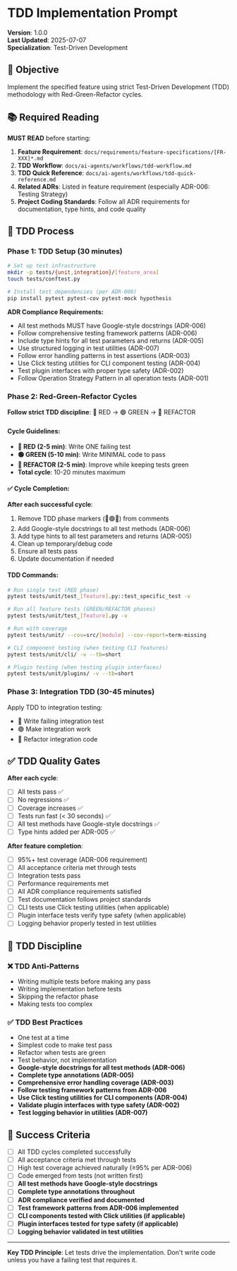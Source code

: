 # TDD Implementation Prompt

**Version**: 1.0.0  
**Last Updated**: 2025-07-07  
**Specialization**: Test-Driven Development

## 🎯 Objective

Implement the specified feature using strict Test-Driven Development (TDD) methodology with Red-Green-Refactor cycles.

## 📚 Required Reading

**MUST READ** before starting:
1. **Feature Requirement**: `docs/requirements/feature-specifications/[FR-XXX]*.md`
2. **TDD Workflow**: `docs/ai-agents/workflows/tdd-workflow.md`
3. **TDD Quick Reference**: `docs/ai-agents/workflows/tdd-quick-reference.md`
4. **Related ADRs**: Listed in feature requirement (especially ADR-006: Testing Strategy)
5. **Project Coding Standards**: Follow all ADR requirements for documentation, type hints, and code quality

## 🔄 TDD Process

### Phase 1: TDD Setup (30 minutes)
```bash
# Set up test infrastructure
mkdir -p tests/{unit,integration}/[feature_area]
touch tests/conftest.py

# Install test dependencies (per ADR-006)
pip install pytest pytest-cov pytest-mock hypothesis
```

**ADR Compliance Requirements:**
- All test methods MUST have Google-style docstrings (ADR-006)
- Follow comprehensive testing framework patterns (ADR-006)
- Include type hints for all test parameters and returns (ADR-005)
- Use structured logging in test utilities (ADR-007)
- Follow error handling patterns in test assertions (ADR-003)
- Use Click testing utilities for CLI component testing (ADR-004)
- Test plugin interfaces with proper type safety (ADR-002)
- Follow Operation Strategy Pattern in all operation tests (ADR-001)

### Phase 2: Red-Green-Refactor Cycles
**Follow strict TDD discipline**: 🔴 RED → 🟢 GREEN → 🔵 REFACTOR

#### Cycle Guidelines:
- **🔴 RED (2-5 min)**: Write ONE failing test
- **🟢 GREEN (5-10 min)**: Write MINIMAL code to pass
- **🔵 REFACTOR (2-5 min)**: Improve while keeping tests green
- **Total cycle**: 10-20 minutes maximum

#### ✅ Cycle Completion:
**After each successful cycle**:
1. Remove TDD phase markers (🔴🟢🔵) from comments
2. Add Google-style docstrings to all test methods (ADR-006)
3. Add type hints to all test parameters and returns (ADR-005)
4. Clean up temporary/debug code
5. Ensure all tests pass
6. Update documentation if needed

#### TDD Commands:
```bash
# Run single test (RED phase)
pytest tests/unit/test_[feature].py::test_specific_test -v

# Run all feature tests (GREEN/REFACTOR phases)  
pytest tests/unit/test_[feature].py -v

# Run with coverage
pytest tests/unit/ --cov=src/[module] --cov-report=term-missing

# CLI component testing (when testing CLI features)
pytest tests/unit/cli/ -v --tb=short

# Plugin testing (when testing plugin interfaces)
pytest tests/unit/plugins/ -v --tb=short
```

### Phase 3: Integration TDD (30-45 minutes)
Apply TDD to integration testing:
- 🔴 Write failing integration test
- 🟢 Make integration work
- 🔵 Refactor integration code

## ✅ TDD Quality Gates

**After each cycle**:
- [ ] All tests pass ✅
- [ ] No regressions ✅  
- [ ] Coverage increases ✅
- [ ] Tests run fast (< 30 seconds) ✅
- [ ] All test methods have Google-style docstrings ✅
- [ ] Type hints added per ADR-005 ✅

**After feature completion**:
- [ ] 95%+ test coverage (ADR-006 requirement)
- [ ] All acceptance criteria met through tests
- [ ] Integration tests pass
- [ ] Performance requirements met
- [ ] All ADR compliance requirements satisfied
- [ ] Test documentation follows project standards
- [ ] CLI tests use Click testing utilities (when applicable)
- [ ] Plugin interface tests verify type safety (when applicable)
- [ ] Logging behavior properly tested in test utilities

## 🚨 TDD Discipline

### ❌ TDD Anti-Patterns
- Writing multiple tests before making any pass
- Writing implementation before tests
- Skipping the refactor phase
- Making tests too complex

### ✅ TDD Best Practices  
- One test at a time
- Simplest code to make test pass
- Refactor when tests are green
- Test behavior, not implementation
- **Google-style docstrings for all test methods (ADR-006)**
- **Complete type annotations (ADR-005)**
- **Comprehensive error handling coverage (ADR-003)**
- **Follow testing framework patterns from ADR-006**
- **Use Click testing utilities for CLI components (ADR-004)**
- **Validate plugin interfaces with type safety (ADR-002)**
- **Test logging behavior in utilities (ADR-007)**


## 🎯 Success Criteria

- [ ] All TDD cycles completed successfully
- [ ] All acceptance criteria met through tests
- [ ] High test coverage achieved naturally (≥95% per ADR-006)
- [ ] Code emerged from tests (not written first)
- [ ] **All test methods have Google-style docstrings**
- [ ] **Complete type annotations throughout**
- [ ] **ADR compliance verified and documented**
- [ ] **Test framework patterns from ADR-006 implemented**
- [ ] **CLI components tested with Click utilities (if applicable)**
- [ ] **Plugin interfaces tested for type safety (if applicable)**
- [ ] **Logging behavior validated in test utilities**

---

**Key TDD Principle**: Let tests drive the implementation. Don't write code unless you have a failing test that requires it.

